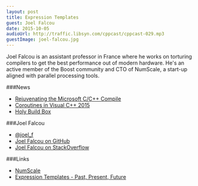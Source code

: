```yaml
---
layout: post
title: Expression Templates
guest: Joel Falcou
date: 2015-10-05
audioUrl: http://traffic.libsyn.com/cppcast/cppcast-029.mp3
guestImage: joel-falcou.jpg
---
```


Joel Falcou is an assistant professor in France where he works on torturing compilers to get the best performance out of modern hardware. 
He's an active member of the Boost community and CTO of NumScale, a start-up aligned with parallel processing tools.

###News

 - [Rejuvenating the Microsoft C/C++ Compile](http://blogs.msdn.com/b/vcblog/archive/2015/09/25/rejuvenating-the-microsoft-c-c-compiler.aspx)
 - [Coroutines in Visual C++ 2015](https://msdn.microsoft.com/en-us/magazine/mt573711)
 - [Holy Build Box](http://phusion.github.io/holy-build-box/)
 
###Joel Falcou

 - [@joel_f](https://twitter.com/joel_f)
 - [Joel Falcou on GitHub](https://github.com/jfalcou)
 - [Joel Falcou on StackOverflow](http://stackoverflow.com/users/737268/joel-falcou)

###Links

 - [NumScale](http://www.metascale.fr/)
 - [Expression Templates - Past, Present, Future](https://www.youtube.com/watch?v=IiVl5oSU5B8)
